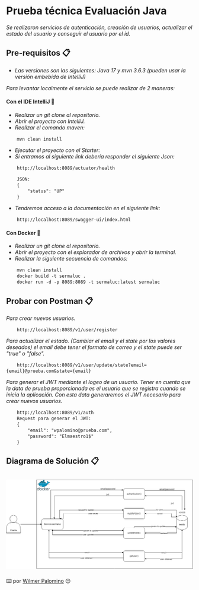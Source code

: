 # Prueba técnica Evaluación Java

_Se realizaron servicios de autenticación, creación de usuarios, actualizar el estado del usuario y conseguir el usuario por el id._

## Pre-requisitos 📋

* _Las versiones son las siguientes: Java 17 y mvn 3.6.3 (pueden usar la versión embebida de IntelliJ)_

_Para levantar localmente el servicio se puede realizar de 2 maneras:_

#### Con el IDE IntelliJ 🔧

* _Realizar un git clone al repositorio._
* _Abrir el proyecto con IntelliJ._
* _Realizar el comando maven:_
```
    mvn clean install
```
* _Ejecutar el proyecto con el Starter:_
* _Si entramos al siguiente link debería responder el siguiente Json:_
```
    http://localhost:8089/actuator/health
```
```
    JSON:
    {
        "status": "UP"
    }
```
* _Tendremos acceso a la documentación en el siguiente link:_
```
    http://localhost:8089/swagger-ui/index.html
```
#### Con Docker 🔧

* _Realizar un git clone al repositorio._
* _Abrir el proyecto con el explorador de archivos y abrir la terminal._
* _Realizar la siguiente secuencia de comandos:_

```
    mvn clean install
    docker build -t sermaluc .
    docker run -d -p 8089:8089 -t sermaluc:latest sermaluc
```

## Probar con Postman 📋

_Para crear nuevos usuarios._
```
    http://localhost:8089/v1/user/register
```
_Para actualizar el estado. (Cambiar el email y el state por los valores deseados) el email debe tener el formato de correo y el state puede ser "true" o "false"._
```
    http://localhost:8089/v1/user/update/state?email={email}@prueba.com&state={email}
```
_Para generar el JWT mediante el logeo de un usuario. Tener en cuenta que la data de prueba proporcionada es el usuario que se registra cuando se inicia la aplicación. Con esta data generaremos el JWT necesario para crear nuevos usuarios._
```
    http://localhost:8089/v1/auth
    Request para generar el JWT:
    {
        "email": "wpalomino@prueba.com",
        "password": "Elmaestro1$"
    }
```

## Diagrama de Solución 📋
![Descripción de la imagen](src/main/resources/Diagrama.drawio.png)
---
⌨️ por [Wilmer Palomino](https://github.com/WilGP02) 😊